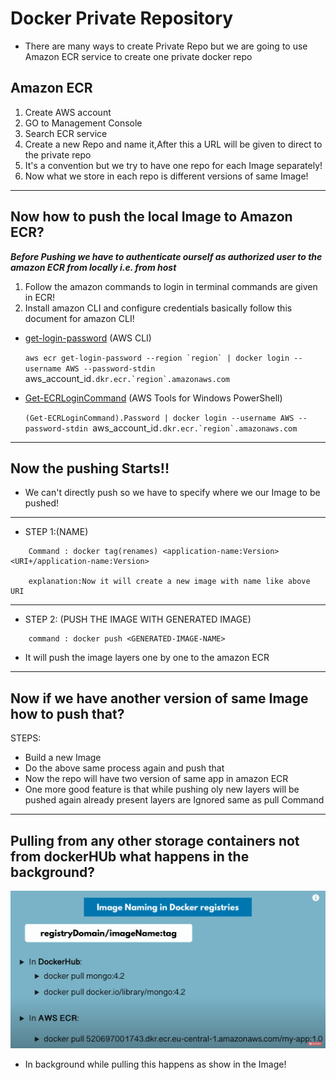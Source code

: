 # Docker Private Repository

- There are many ways to create Private Repo but we are going to use Amazon ECR service to create one private docker repo

## Amazon ECR

1. Create AWS account
2. GO to Management Console
3. Search ECR service
4. Create a new Repo and name it,After this a URL will be given to direct to the private repo
5. It's a convention but we try to have one repo for each Image separately!
6. Now what we store in each repo is different versions of same Image!

---

## Now how to push the local Image to Amazon ECR?

**_Before Pushing we have to authenticate ourself as authorized user to the amazon ECR from locally i.e. from host_**

1. Follow the amazon commands to login in terminal commands are given in ECR!
2. Install amazon CLI and configure credentials basically follow this document for amazon CLI!

- [get-login-password](https://docs.aws.amazon.com/cli/latest/reference/ecr/get-login-password.html) (AWS CLI)

  `` aws ecr get-login-password --region `region` | docker login --username AWS --password-stdin  ``aws_account_id`` .dkr.ecr.`region`.amazonaws.com ``

- [Get-ECRLoginCommand](https://docs.aws.amazon.com/powershell/latest/reference/items/Get-ECRLoginCommand.html) (AWS Tools for Windows PowerShell)

  `(Get-ECRLoginCommand).Password | docker login --username AWS --password-stdin `aws_account_id`` .dkr.ecr.`region`.amazonaws.com ``

---

## Now the pushing Starts!!

- We can't directly push so we have to specify where we our Image to be pushed!

---

- STEP 1:(NAME)

```
    Command : docker tag(renames) <application-name:Version> <URI+/application-name:Version>

    explanation:Now it will create a new image with name like above URI
```

---

- STEP 2: (PUSH THE IMAGE WITH GENERATED IMAGE)

```
    command : docker push <GENERATED-IMAGE-NAME>
```

- It will push the image layers one by one to the amazon ECR

---

## Now if we have another version of same Image how to push that?

STEPS:

- Build a new Image
- Do the above same process again and push that
- Now the repo will have two version of same app in amazon ECR
- One more good feature is that while pushing oly new layers will be pushed again already present layers are Ignored same as pull Command

---

## Pulling from any other storage containers not from dockerHUb what happens in the background?

![registryPull](../Images/dockerRegisteryPull.PNG)

- In background while pulling this happens as show in the Image!
